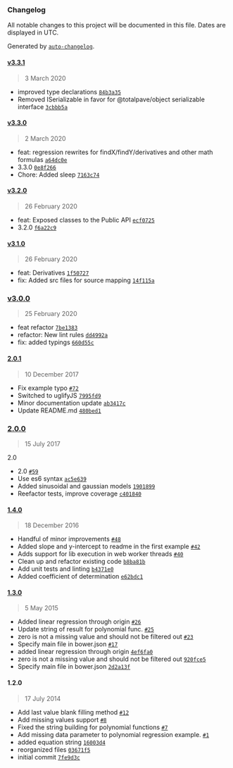 ### Changelog

All notable changes to this project will be documented in this file. Dates are displayed in UTC.

Generated by [`auto-changelog`](https://github.com/CookPete/auto-changelog).

#### [v3.3.1](https://github.com/totalpave/regression-js/compare/v3.3.0...v3.3.1)

> 3 March 2020

- improved type declarations [`84b3a35`](https://github.com/totalpave/regression-js/commit/84b3a35b4b9872f5b1bf6527086b6ddd1be758ef)
- Removed ISerializable in favor for @totalpave/object serializable interface [`3cbbb5a`](https://github.com/totalpave/regression-js/commit/3cbbb5abbdfd764ca44802be958544b9dd1ca365)

#### [v3.3.0](https://github.com/totalpave/regression-js/compare/v3.2.0...v3.3.0)

> 2 March 2020

- feat: regression rewrites for findX/findY/derivatives and other math formulas [`a64dc0e`](https://github.com/totalpave/regression-js/commit/a64dc0ecfd7bbfff969244f9127ae7c23fb70774)
- 3.3.0 [`0e8f266`](https://github.com/totalpave/regression-js/commit/0e8f2665de442d6251cc1929a37c4582e0da4658)
- Chore: Added sleep [`7163c74`](https://github.com/totalpave/regression-js/commit/7163c748672cb9751c2449757df4a27901e2f255)

#### [v3.2.0](https://github.com/totalpave/regression-js/compare/v3.1.0...v3.2.0)

> 26 February 2020

- feat: Exposed classes to the Public API [`ecf0725`](https://github.com/totalpave/regression-js/commit/ecf0725fdf7a432eaf9e27fdfecdc289bef15f63)
- 3.2.0 [`f6a22c9`](https://github.com/totalpave/regression-js/commit/f6a22c9086aec2d4ee016002fc41e0afa2ccf80e)

#### [v3.1.0](https://github.com/totalpave/regression-js/compare/v3.0.0...v3.1.0)

> 26 February 2020

- feat: Derivatives [`1f50727`](https://github.com/totalpave/regression-js/commit/1f507278f609234a0ee023dbafe909bd2ed2f638)
- fix: Added src files for source mapping [`14f115a`](https://github.com/totalpave/regression-js/commit/14f115a9766bb8a3994c3e786e7b6ab50a5be9ce)

### [v3.0.0](https://github.com/totalpave/regression-js/compare/2.0.1...v3.0.0)

> 25 February 2020

- feat refactor [`7be1383`](https://github.com/totalpave/regression-js/commit/7be13838e0be6ec5c8f55dc9eb2dab5abf1343eb)
- refactor: New lint rules [`dd4992a`](https://github.com/totalpave/regression-js/commit/dd4992a67f336ed175ee246c97378b2c4647d084)
- fix: added typings [`660d55c`](https://github.com/totalpave/regression-js/commit/660d55c9d9afdaa66cfe9476b3243a700b0596f5)

#### [2.0.1](https://github.com/totalpave/regression-js/compare/2.0.0...2.0.1)

> 10 December 2017

- Fix example typo [`#72`](https://github.com/totalpave/regression-js/pull/72)
- Switched to uglifyJS [`7995fd9`](https://github.com/totalpave/regression-js/commit/7995fd9955ca23a8a99834a9f28aa9c8adc7ad19)
- Minor documentation update [`ab3417c`](https://github.com/totalpave/regression-js/commit/ab3417cdc02e6880d04947f638641b7f8504a6cd)
- Update README.md [`480bed1`](https://github.com/totalpave/regression-js/commit/480bed1d694aad28c304d1f6f759f404f15550b4)

### [2.0.0](https://github.com/totalpave/regression-js/compare/1.4.0...2.0.0)

> 15 July 2017

2.0

- 2.0 [`#59`](https://github.com/totalpave/regression-js/pull/59)
- Use es6 syntax [`ac5e639`](https://github.com/totalpave/regression-js/commit/ac5e63939cdcda68c2e7450fe7b5ab3e5e899111)
- Added sinusoidal and gaussian models [`1901899`](https://github.com/totalpave/regression-js/commit/19018994ca0c50ffc53d862f7c3b617b4153b1d7)
- Reefactor tests, improve coverage [`c401840`](https://github.com/totalpave/regression-js/commit/c401840b9889315efdc71594c77aeb4a442023cf)

#### [1.4.0](https://github.com/totalpave/regression-js/compare/1.3.0...1.4.0)

> 18 December 2016

- Handful of minor improvements [`#48`](https://github.com/totalpave/regression-js/pull/48)
- Added slope and y-intercept to readme in the first example [`#42`](https://github.com/totalpave/regression-js/pull/42)
- Adds support for lib execution in web worker threads [`#40`](https://github.com/totalpave/regression-js/pull/40)
- Clean up and refactor existing code [`b8ba81b`](https://github.com/totalpave/regression-js/commit/b8ba81bbe6183c1a4734538ae5672869156e9bbe)
- Add unit tests and linting [`b4371e0`](https://github.com/totalpave/regression-js/commit/b4371e0b53b4c51ff3321e77f3008b1b0a361bf1)
- Added coefficient of determination [`e62bdc1`](https://github.com/totalpave/regression-js/commit/e62bdc1b291b24dc3e88581b70cbf042677862ff)

#### [1.3.0](https://github.com/totalpave/regression-js/compare/1.2.0...1.3.0)

> 5 May 2015

- Added linear regression through origin [`#26`](https://github.com/totalpave/regression-js/pull/26)
- Update string of result for polynomial func. [`#25`](https://github.com/totalpave/regression-js/pull/25)
- zero is not a missing value and should not be filtered out [`#23`](https://github.com/totalpave/regression-js/pull/23)
- Specify main file in bower.json [`#17`](https://github.com/totalpave/regression-js/pull/17)
- added linear regression through origin [`4ef6fa0`](https://github.com/totalpave/regression-js/commit/4ef6fa0eb54508334f621aec6e6b2112053ae5e6)
- zero is not a missing value and should not be filtered out [`920fce5`](https://github.com/totalpave/regression-js/commit/920fce51bc29b0b11b9dfbb07f2531eedb9789dd)
- Specify main file in bower.json [`2d2a13f`](https://github.com/totalpave/regression-js/commit/2d2a13f51d4d14479330f0feb3c1a3ef730a52f0)

#### 1.2.0

> 17 July 2014

- Add last value blank filling method [`#12`](https://github.com/totalpave/regression-js/pull/12)
- Add missing values support [`#8`](https://github.com/totalpave/regression-js/pull/8)
- Fixed the string building for polynomial functions [`#7`](https://github.com/totalpave/regression-js/pull/7)
- Add missing data parameter to polynomial regression example. [`#1`](https://github.com/totalpave/regression-js/pull/1)
- added equation string [`16003d4`](https://github.com/totalpave/regression-js/commit/16003d4110092b9f47079d95b42d7c0e39d26211)
- reorganized files [`03671f5`](https://github.com/totalpave/regression-js/commit/03671f5469b499f8f7007bd9de5f19c323776ed4)
- initial commit [`7fe9d3c`](https://github.com/totalpave/regression-js/commit/7fe9d3c19a21472f99ec3ba1167385005cc20ca9)
